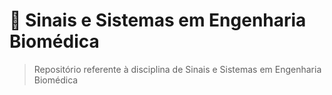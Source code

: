 # 🦾 Sinais e Sistemas em Engenharia Biomédica
> Repositório referente à disciplina de Sinais e Sistemas em Engenharia Biomédica
